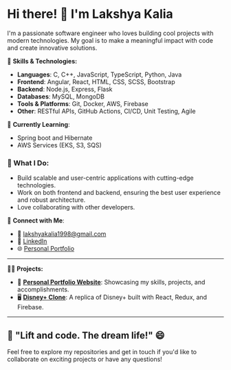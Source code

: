 # Hi there! 👋 I'm Lakshya Kalia

I'm a passionate software engineer who loves building cool projects with modern technologies. My goal is to make a meaningful impact with code and create innovative solutions.

🚀 **Skills & Technologies:**
- **Languages**: C, C++, JavaScript, TypeScript, Python, Java
- **Frontend**: Angular, React, HTML, CSS, SCSS, Bootstrap
- **Backend**: Node.js, Express, Flask
- **Databases**: MySQL, MongoDB
- **Tools & Platforms**: Git, Docker, AWS, Firebase
- **Other**: RESTful APIs, GitHub Actions, CI/CD, Unit Testing, Agile

🌟 **Currently Learning**:
- Spring boot and Hibernate
- AWS Services (EKS, S3, SQS)

### 🚀 What I Do:
- Build scalable and user-centric applications with cutting-edge technologies.
- Work on both frontend and backend, ensuring the best user experience and robust architecture.
- Love collaborating with other developers.

🔗 **Connect with Me**:
- 📧 [lakshyakalia1998@gmail.com](mailto:lakshyakalia1998@gmail.com)
- 💼 [LinkedIn](https://www.linkedin.com/in/lakshyakalia/)
- 🌐 [Personal Portfolio](https://lakshyakalia.github.io/)

---

🧑‍💻 **Projects:**
- 💼 **[Personal Portfolio Website](https://github.com/lakshyakalia/lakshyakalia.github.io/)**: Showcasing my skills, projects, and accomplishments.
- 🖥️ **[Disney+ Clone](https://github.com/lakshyakalia/disney-plus-clone)**: A replica of Disney+ built with React, Redux, and Firebase.

---

## 💬 "Lift and code. The dream life!" 😄

Feel free to explore my repositories and get in touch if you'd like to collaborate on exciting projects or have any questions!


